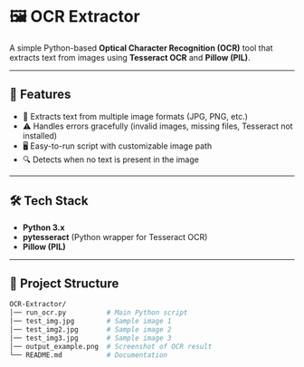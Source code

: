 # 🖼️ OCR Extractor  

A simple Python-based **Optical Character Recognition (OCR)** tool that extracts text from images using **Tesseract OCR** and **Pillow (PIL)**.  

---

## 📌 Features  
- 📄 Extracts text from multiple image formats (JPG, PNG, etc.)  
- ⚠️ Handles errors gracefully (invalid images, missing files, Tesseract not installed)  
- 🖥️ Easy-to-run script with customizable image path  
- 🔍 Detects when no text is present in the image  

---

## 🛠️ Tech Stack  
- **Python 3.x**  
- **pytesseract** (Python wrapper for Tesseract OCR)  
- **Pillow (PIL)**  

---

## 📂 Project Structure  
```bash
OCR-Extractor/
│── run_ocr.py          # Main Python script
│── test_img.jpg        # Sample image 1
│── test_img2.jpg       # Sample image 2
│── test_img3.jpg       # Sample image 3
│── output_example.png  # Screenshot of OCR result
└── README.md           # Documentation